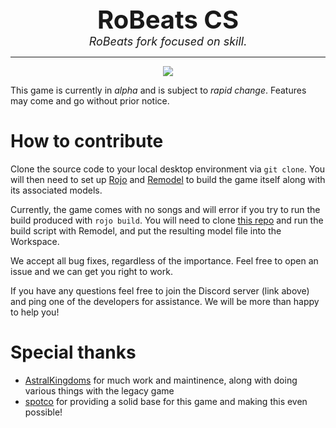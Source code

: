 <div align=center style="font-size:40px">
    <b>RoBeats CS</b>
</div>
<div align=center style="font-size:18px">
    <i>RoBeats fork focused on skill.</i>
</div>

---

<a align=center style="display:block" href="https://discord.gg/XyYK7g54kb">
    <img src="https://img.shields.io/discord/520391631761833988?color=%2334baeb&label=Join%20our%20Discord%20server%21"/>
</a>

This game is currently in *alpha* and is subject to *rapid change*. Features may come and go without prior notice.

# How to contribute

Clone the source code to your local desktop environment via `git clone`. You will then need to set up [Rojo](https://github.com/rojo-rbx/rojo) and [Remodel](https://github.com/rojo-rbx/remodel) to build the game itself along with its associated models.

Currently, the game comes with no songs and will error if you try to run the build produced with `rojo build`. You will need to clone [this repo](https://github.com/RoVSRG/robeats-cs-maps) and run the build script with Remodel, and put the resulting model file into the Workspace.

We accept all bug fixes, regardless of the importance. Feel free to open an issue and we can get you right to work.

If you have any questions feel free to join the Discord server (link above) and ping one of the developers for assistance. We will be more than happy to help you!

# Special thanks

- [AstralKingdoms](https://github.com/astralkingdummy) for much work and maintinence, along with doing various things with the legacy game
- [spotco](https://github.com/spotco) for providing a solid base for this game and making this even possible!
